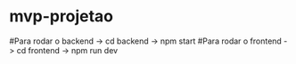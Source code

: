 # mvp-projetao
#Para rodar o backend -> cd backend -> npm start
#Para rodar o frontend -> cd frontend -> npm run dev  
